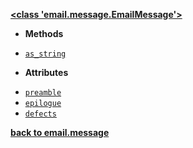 [**<class 'email.message.EmailMessage'>**](/modules/email/message/EmailMessage/)

- **Methods**

* [`as_string`](/modules/email/message/EmailMessage/as_string.md)

- **Attributes**

* [`preamble`](/modules/email/message/EmailMessage/preamble.md)
* [`epilogue`](/modules/email/message/EmailMessage/epilogue.md)
* [`defects`](/modules/email/message/EmailMessage/defects.md)

[**back to email.message**](/modules/email/message/)
